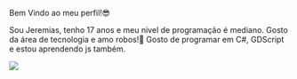 Bem Vindo ao meu perfil!😎

Sou Jeremias, tenho 17 anos e meu nivel de programação é mediano.
Gosto da área de tecnologia e amo robos!🤖
Gosto de programar em C#, GDScript e estou aprendendo js também.

![](https://media1.tenor.com/m/rDax69sd8GsAAAAC/avengers.gif)

